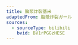 ```yaml
---
title: 脑浆炸裂基米
adaptedFrom: 脳漿炸裂ガール
sources:
  - sourceType: bilibili
    bvid: BV1rPGGzHESE
---
```

